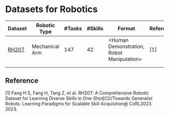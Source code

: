 # Datasets for Robotics



| Dataset                           | Robotic Type   | #Tasks | #Skills | Format                                    | Reference |
| --------------------------------- | -------------- | ------ | ------- | ----------------------------------------- | --------- |
| [RH20T](https://rh20t.github.io/) | Mechanical Arm | 147    | 42      | <Human Demonstration, Robot Manipulation> | [1]       |
|                                   |                |        |         |                                           |           |
|                                   |                |        |         |                                           |           |



## Reference

[1] Fang H S, Fang H, Tang Z, et al. RH20T: A Comprehensive Robotic Dataset for Learning Diverse Skills in One-Shot[C]//Towards Generalist Robots: Learning Paradigms for Scalable Skill Acquisition@ CoRL2023. 2023.

